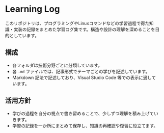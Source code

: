 # Learning Log
このリポジトリは、プログラミングやLinuxコマンドなどの学習過程で得た知識・実装の記録をまとめた学習ログ集です。構造や設計の理解を深めることを目的としています。

## 構成
- 各フォルダは技術分野ごとに分類しています。
- 各 `.md` ファイルでは、記事形式でテーマごとの学びを記述しています。
- Markdown 記法で記述しており、Visual Studio Code 等での表示に適しています。

## 活用方針
- 学びの過程を自分の視点で書き留めることで、少しずつ理解を積み上げていきます。
- 学習の記録を一か所にまとめて保存し、知識の再確認や復習に役立てます。

